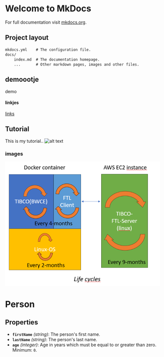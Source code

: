 # Welcome to MkDocs

For full documentation visit [mkdocs.org](https://www.mkdocs.org).


## Project layout

    mkdocs.yml    # The configuration file.
    docs/
        index.md  # The documentation homepage.
        ...       # Other markdown pages, images and other files.
## demoootje
demo

#### linkjes
[links](/details/component01.md)

## Tutorial  

This is my tutorial..
![alt text](testje.drawio)

### images

![Alt Text](LCM-cycles.png)

# Person

## Properties

- **`firstName`** *(string)*: The person's first name.
- **`lastName`** *(string)*: The person's last name.
- **`age`** *(integer)*: Age in years which must be equal to or greater than zero. Minimum: `0`.

